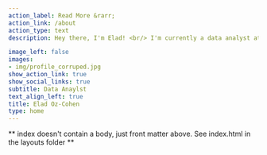 ```yaml
---
action_label: Read More &rarr;
action_link: /about
action_type: text
description: Hey there, I'm Elad! <br/> I'm currently a data analyst at Matrix Ltd where I use my wizardry in Pyhton and BI tools to sprinkle some analytical magic and optimize organizational behavior. <br/> In my free time, you'll catch me fueling my coding spells with coffee (totally not an addict), hitting CrossFit, hanging with my crew, and acquiring new analytical skills. <br/> Here, I'll share fun and useful nuggets on data analytics, coding, and science. Let's dive into the data together!

image_left: false
images:
- img/profile_corruped.jpg 
show_action_link: true
show_social_links: true
subtitle: Data Anaylst 
text_align_left: true
title: Elad Oz-Cohen
type: home
---
```


\*\* index doesn't contain a body, just front matter above. See index.html in the layouts folder \*\*
